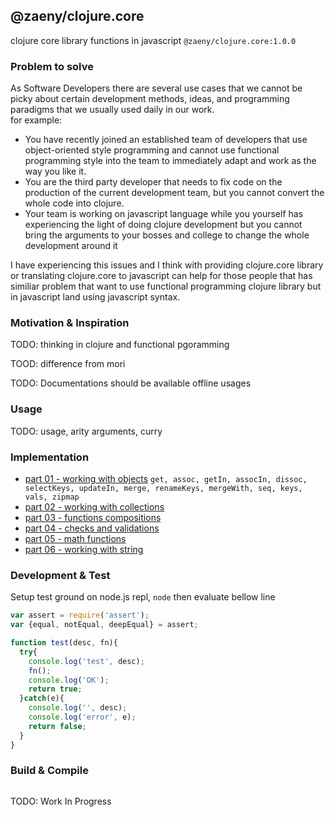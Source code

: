 ## @zaeny/clojure.core
clojure core library functions in javascript  `@zaeny/clojure.core:1.0.0`  

###  Problem to solve

As Software Developers there are several use cases that we cannot be picky about certain development methods, ideas, and programming paradigms that we usually used daily in our work.  
for example:  
- You have recently joined an established team of developers that use object-oriented style programming and cannot use functional programming style into the team to immediately adapt and work as the way you like it.  
- You are the third party developer that needs to fix code on the production of the current development team, but you cannot convert the whole code into clojure.   
- Your team is working on javascript language while you yourself has experiencing the light of doing clojure development but you cannot bring the arguments to your bosses and college to change the whole development around it   

I have experiencing this issues and I think with providing clojure.core library or translating clojure.core to javascript can help for those people that has similiar problem that want to use functional programming clojure library but in javascript land using javascript syntax.  

### Motivation & Inspiration 
TODO: thinking in clojure and functional pgoramming 

TOOD: difference from mori

TODO: Documentations should be available offline usages

### Usage
TODO: usage, arity arguments, curry

### Implementation
- [part 01 - working with objects](./01.objects.md) `get, assoc, getIn, assocIn, dissoc, selectKeys, updateIn, merge, renameKeys, mergeWith, seq, keys, vals, zipmap`
- [part 02 - working with collections](./02.collections.md)
- [part 03 - functions compositions](./03.functions.md)
- [part 04 - checks and validations](./04.checks.md)
- [part 05 - math functions](./05.maths.md)
- [part 06 - working with string](./06.strings.md)

### Development & Test
Setup test ground on node.js repl, `node` then evaluate bellow line

```js path=dist/test.core.js
var assert = require('assert');
var {equal, notEqual, deepEqual} = assert;

function test(desc, fn){
  try{
    console.log('test', desc);
    fn();
    console.log('OK');
    return true;
  }catch(e){
    console.log('', desc);
    console.log('error', e);
    return false;
  }
}
```

### Build & Compile

```sh
```

TODO: Work In Progress
